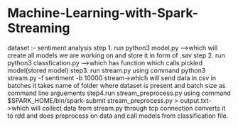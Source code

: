 # Machine-Learning-with-Spark-Streaming 
dataset :- sentiment analysis
step 1. run python3 model.py -->which will create all models we are working on and store it in form of .sav
step 2. run python3 classfication.py -->which has function which calls pickled model(stored model)
step3. run stream.py using command python3 stream.py -f sentiment -b 10000  stream->which will send data in csv in batches it takes  name of folder where dataset is present and batch size as command line arguements
step4.run stream_preprocess.py using command $SPARK_HOME/bin/spark-submit stream_preprocess.py > output.txt->which will collect data from stream.py through tcp connection converts it to rdd and does preprocess on data and call models from classification file. 
